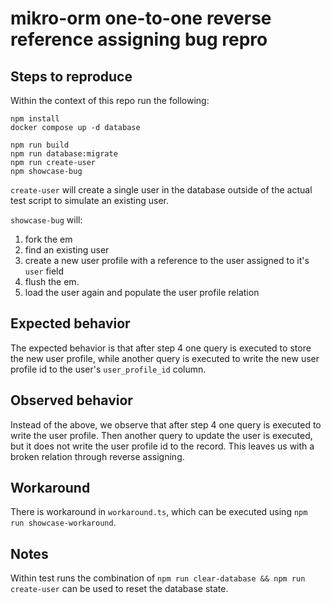 # mikro-orm one-to-one reverse reference assigning bug repro

## Steps to reproduce

Within the context of this repo run the following:

```
npm install
docker compose up -d database

npm run build
npm run database:migrate
npm run create-user
npm showcase-bug
```

`create-user` will create a single user in the database outside of the actual test script to simulate an existing user.

`showcase-bug` will:

1. fork the em
2. find an existing user
3. create a new user profile with a reference to the user assigned to it's `user` field
4. flush the em.
5. load the user again and populate the user profile relation

## Expected behavior

The expected behavior is that after step 4 one query is executed to store the new user profile, while another query is executed to write the new user profile id to the user's `user_profile_id` column.

## Observed behavior

Instead of the above, we observe that after step 4 one query is executed to write the user profile. Then another query to update the user is executed, but it does not write the user profile id to the record. This leaves us with a broken relation through reverse assigning.

## Workaround

There is workaround in `workaround.ts`, which can be executed using `npm run showcase-workaround`.

## Notes

Within test runs the combination of `npm run clear-database && npm run create-user` can be used to reset the database state.
